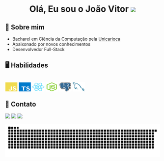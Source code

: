 <h1 align="center"> 
 Olá, Eu sou o João Vitor 
 <img src="https://raw.githubusercontent.com/iampavangandhi/iampavangandhi/master/gifs/Hi.gif" width="30px"> 
</h1>

## 📖 Sobre mim
- Bacharel em Ciência da Computação pela [Unicarioca](https://www.unicarioca.edu.br/)
- Apaixonado por novos conhecimentos
- Desenvolvedor Full-Stack


## 🖥 Habilidades

<div style="display: inline_block"><br>
  <img align="center" alt="Rapi-Js" height="30" width="40" src="https://raw.githubusercontent.com/devicons/devicon/master/icons/javascript/javascript-plain.svg">
  <img align="center" alt="Rapi-Ts" height="30" width="40" src="https://raw.githubusercontent.com/devicons/devicon/master/icons/typescript/typescript-plain.svg">
  <img align="center" alt="Rapi-React" height="30" width="40" src="https://raw.githubusercontent.com/devicons/devicon/master/icons/react/react-original.svg">
  <img align="center" alt="Rapi-NodeJS" height="30" width="40" src="https://raw.githubusercontent.com/devicons/devicon/master/icons/nodejs/nodejs-original.svg">
  <img align="center" alt="Rapi-PostegresSQL" height="30" width="40" src="https://raw.githubusercontent.com/devicons/devicon/master/icons/postgresql/postgresql-original.svg">
  <img align="center" alt="Rapi-MySQL" height="30" width="40" src="https://raw.githubusercontent.com/devicons/devicon/master/icons/mysql/mysql-original.svg">
</div>

## 📱 Contato

<div>
  <a href="mailto:joaooviitoorr@gmail.com"><img src="https://img.shields.io/badge/-Gmail-c14438?style=for-the-badge&logo=gmail&logoColor=white" target="_blank"></a>
  <a href="mailto:joaooviitorr@hotmail.com"><img src="https://img.shields.io/badge/-Hotmail-0078d4?style=for-the-badge&logo=microsoft-outlook&logoColor=white" target="_blank"></a>
  <a href="https://www.linkedin.com/in/joao-vitor-santoss/" target="_blank"><img src="https://img.shields.io/badge/-LinkedIn-%230077B5?style=for-the-badge&logo=linkedin&logoColor=white" target="_blank"></a> 
 
 ![Snake animation](https://github.com/jvrapi/jvrapi/blob/output/github-contribution-grid-snake.svg)
 
</div>

 


 
